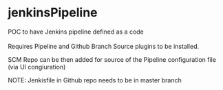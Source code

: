 # jenkinsPipeline
POC to have Jenkins pipeline defined as a code
<br>
<br> 
Requires Pipeline and  Github Branch Source plugins to be installed.

SCM Repo can be then added for source of the Pipeline configuration file (via UI congiuration)

NOTE: Jenkisfile in Github repo needs to be in master branch

